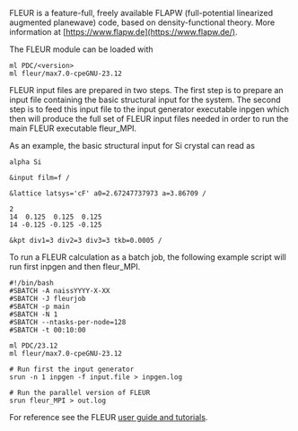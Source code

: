 FLEUR is a feature-full, freely available FLAPW (full-potential linearized augmented planewave) code, based on density-functional theory. More information at [https://www.flapw.de](https://www.flapw.de/).

The FLEUR module can be loaded with

```
ml PDC/<version>
ml fleur/max7.0-cpeGNU-23.12
```
FLEUR input files are prepared in two steps. The first step is to prepare an input file containing the basic structural input for the system. The second step is to feed this input file to the input generator executable inpgen which then will produce the full set of FLEUR input files needed in order to run the main FLEUR executable fleur_MPI.

As an example, the basic structural input for Si crystal can read as
```
alpha Si

&input film=f /

&lattice latsys='cF' a0=2.67247737973 a=3.86709 /

2
14  0.125  0.125  0.125
14 -0.125 -0.125 -0.125

&kpt div1=3 div2=3 div3=3 tkb=0.0005 /
```
To run a FLEUR calculation as a batch job, the following example script will run first inpgen and then fleur_MPI.
```
#!/bin/bash
#SBATCH -A naissYYYY-X-XX
#SBATCH -J fleurjob
#SBATCH -p main
#SBATCH -N 1
#SBATCH --ntasks-per-node=128
#SBATCH -t 00:10:00

ml PDC/23.12
ml fleur/max7.0-cpeGNU-23.12

# Run first the input generator
srun -n 1 inpgen -f input.file > inpgen.log

# Run the parallel version of FLEUR
srun fleur_MPI > out.log
```
For reference see the FLEUR [user guide and tutorials](https://www.flapw.de/MaX-7.0/documentation/userGuideOverview).
